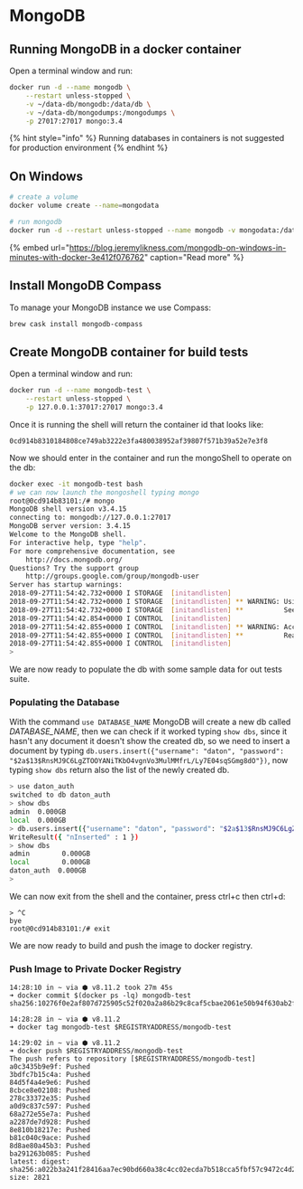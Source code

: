 # MongoDB

## Running MongoDB in a docker container

Open a terminal window and run:

```bash
docker run -d --name mongodb \
    --restart unless-stopped \
    -v ~/data-db/mongodb:/data/db \
    -v ~/data-db/mongodumps:/mongodumps \
    -p 27017:27017 mongo:3.4
```

{% hint style="info" %}
 Running databases in containers is not suggested for production environment
{% endhint %}

## On Windows

```bash
# create a volume
docker volume create --name=mongodata

# run mongodb
docker run -d --restart unless-stopped --name mongodb -v mongodata:/data/db -p 27017:27017 mongo:4
```

{% embed url="https://blog.jeremylikness.com/mongodb-on-windows-in-minutes-with-docker-3e412f076762" caption="Read more" %}

## Install MongoDB Compass

To manage your MongoDB instance we use Compass:

```bash
brew cask install mongodb-compass
```

## Create MongoDB container for build tests 

Open a terminal window and run: 

```bash
docker run -d --name mongodb-test \
    --restart unless-stopped \
    -p 127.0.0.1:37017:27017 mongo:3.4
```

Once it is running the shell will return the container id that looks like: 

```text
0cd914b8310184808ce749ab3222e3fa480038952af39807f571b39a52e7e3f8
```

Now we should enter in the container and run the mongoShell to operate on the db:

```bash
docker exec -it mongodb-test bash
# we can now launch the mongoshell typing mongo
root@0cd914b83101:/# mongo
MongoDB shell version v3.4.15
connecting to: mongodb://127.0.0.1:27017
MongoDB server version: 3.4.15
Welcome to the MongoDB shell.
For interactive help, type "help".
For more comprehensive documentation, see
	http://docs.mongodb.org/
Questions? Try the support group
	http://groups.google.com/group/mongodb-user
Server has startup warnings:
2018-09-27T11:54:42.732+0000 I STORAGE  [initandlisten]
2018-09-27T11:54:42.732+0000 I STORAGE  [initandlisten] ** WARNING: Using the XFS filesystem is strongly recommended with the WiredTiger storage engine
2018-09-27T11:54:42.732+0000 I STORAGE  [initandlisten] **          See http://dochub.mongodb.org/core/prodnotes-filesystem
2018-09-27T11:54:42.854+0000 I CONTROL  [initandlisten]
2018-09-27T11:54:42.855+0000 I CONTROL  [initandlisten] ** WARNING: Access control is not enabled for the database.
2018-09-27T11:54:42.855+0000 I CONTROL  [initandlisten] **          Read and write access to data and configuration is unrestricted.
2018-09-27T11:54:42.855+0000 I CONTROL  [initandlisten]
>
```

We are now ready to populate the db with some sample data for out tests suite. 

### Populating the Database

With the command `use DATABASE_NAME` MongoDB will create a new db called _DATABASE\_NAME_, then we can check if it worked typing `show dbs`, since it hasn't any document it doesn't show the created db, so we need to insert a document by typing `db.users.insert({"username": "daton", "password": "$2a$13$RnsMJ9C6LgZTOOYANiTKbO4vgnVo3MulMMfrL/Ly7E04sqSGmg8dO"})`, now typing `show dbs` return also the list of the newly created db. 

```bash
> use daton_auth
switched to db daton_auth
> show dbs
admin  0.000GB
local  0.000GB
> db.users.insert({"username": "daton", "password": "$2a$13$RnsMJ9C6LgZTOOYANiTKbO4vgnVo3MulMMfrL/Ly7E04sqSGmg8dO"})
WriteResult({ "nInserted" : 1 })
> show dbs
admin        0.000GB
local        0.000GB
daton_auth  0.000GB
>
```

We can now exit from the shell and the container, press ctrl+c then ctrl+d:

```text
> ^C
bye
root@0cd914b83101:/# exit
```

We are now ready to build and push the image to docker registry.

### Push Image to Private Docker Registry

```text
14:28:10 in ~ via ⬢ v8.11.2 took 27m 45s
➜ docker commit $(docker ps -lq) mongodb-test
sha256:10276f0e2af807d725905c52f020a2a86b29c8caf5cbae2061e50b94f630ab2f

14:28:28 in ~ via ⬢ v8.11.2
➜ docker tag mongodb-test $REGISTRYADDRESS/mongodb-test

14:29:02 in ~ via ⬢ v8.11.2
➜ docker push $REGISTRYADDRESS/mongodb-test
The push refers to repository [$REGISTRYADDRESS/mongodb-test]
a0c3435b9e9f: Pushed
3bdfc7b15c4a: Pushed
84d5f4a4e9e6: Pushed
8cbce8e02108: Pushed
278c33372e35: Pushed
a0d9c837c597: Pushed
68a272e55e7a: Pushed
a2287de7d928: Pushed
8e810b18217e: Pushed
b81c040c9ace: Pushed
8d8ae80a45b3: Pushed
ba291263b085: Pushed
latest: digest: sha256:a022b3a241f28416aa7ec90bd660a38c4cc02ecda7b518cca5fbf57c9472c4d2 size: 2821
```

